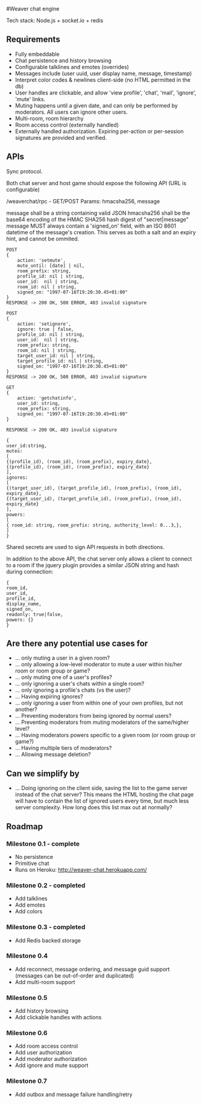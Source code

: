 #Weaver chat engine

Tech stack: Node.js + socket.io + redis

## Requirements

* Fully embeddable
* Chat persistence and history browsing
* Configurable talklines and emotes (overrides)
* Messages include (user uuid, user display name, message, timestamp)
* Interpret color codes & newlines client-side (no HTML permitted in the db)  
* User handles are clickable, and allow 'view profile', 'chat', 'mail', 'ignore', 'mute' links.
* Muting happens until a given date, and can only be performed by moderators. All users can ignore other users.
* Multi-room, room hierarchy
* Room access control (externally handled)
* Externally handled authorization. Expiring per-action or per-session signatures are provided and verified. 

## APIs

Sync protocol. 

Both chat server and host game should expose the following API (URL is configurable)

/weaverchat/rpc - GET/POST
Params: hmacsha256, message

message shall be a string containing valid JSON
hmacsha256 shall be the base64 encoding of the HMAC SHA256 hash digest of "secret|message"
message MUST always contain a 'signed_on' field, with an ISO 8601 datetime of the message's creation. This serves as both a salt and an expiry hint, and cannot be ommited.

```
POST
{
	action: 'setmute',
	mute_until: [date] | nil,
	room_prefix: string,
	profile_id: nil | string,
	user_id:  nil | string,
	room_id: nil | string,
	signed_on: "1997-07-16T19:20:30.45+01:00"
}
RESPONSE -> 200 OK, 500 ERROR, 403 invalid signature

POST
{
	action: 'setignore',
	ignore: true | false,
	profile_id: nil | string,
	user_id:  nil | string,
	room_prefix: string,
	room_id: nil | string,
	target_user_id: nil | string,
	target_profile_id: nil | string,
	signed_on: "1997-07-16T19:20:30.45+01:00"
}
RESPONSE -> 200 OK, 500 ERROR, 403 invalid signature

GET
{
	action: 'getchatinfo',
	user_id: string,
	room_prefix: string,
	signed_on: "1997-07-16T19:20:30.45+01:00"
}

RESPONSE -> 200 OK, 403 invalid signature

{
user_id:string,
mutes: 
[ 
{(profile_id), (room_id), (room_prefix), expiry_date},
{(profile_id), (room_id), (room_prefix), expiry_date}
],
ignores:
[
{(target_user_id), (target_profile_id), (room_prefix), (room_id), expiry_date},
{(target_user_id), (target_profile_id), (room_prefix), (room_id), expiry_date}
],
powers: 
[
{ room_id: string, room_prefix: string, authority_level: 0...3,},
]
}
```
Shared secrets are used to sign API requests in both directions.

In addition to the above API, the chat server only allows a client to connect to a room if the jquery plugin provides a similar JSON string and hash during connection:

```
{
room_id,
user_id,
profile_id,
display_name,
signed_on,
readonly: true|false,
powers: {} 
}
```

## Are there any potential use cases for

* ...  only muting a user in a given room?
* ...  only allowing a low-level moderator to mute a user within his/her room or room group or game?
* ...  only muting one of a user's profiles?
* ...  only ignoring a user's chats within a single room?
* ...  only ignoring a profile's chats (vs the user)?
* ...  Having expiring ignores?
* ...  only ignoring a user from within one of your own profiles, but not another?
* ...  Preventing moderators from being ignored by normal users?
* ...  Preventing moderators from muting moderators of the same/higher level?
* ...  Having moderators powers specific to a given room (or room group or game?)
* ...  Having multiple tiers of moderators? 
* ...  Allowing message deletion?

## Can we simplify by

* ... Doing ignoring on the client side, saving the list to the game server instead of the chat server? This means the HTML hosting the chat page will have to contain the list of ignored users every time, but much less server complexity. How long does this list max out at normally?

## Roadmap

### Milestone 0.1 - complete

* No persistence
* Primitive chat
* Runs on Heroku: http://weaver-chat.herokuapp.com/

### Milestone 0.2 - completed

* Add talklines
* Add emotes
* Add colors

### Milestone 0.3 - completed

* Add Redis backed storage 

### Milestone 0.4

* Add reconnect, message ordering, and message guid support (messages can be out-of-order and duplicated)
* Add multi-room support

### Milestone 0.5

* Add history browsing
* Add clickable handles with actions

### Milestone 0.6

* Add room access control
* Add user authorization
* Add moderator authorization
* Add ignore and mute support

### Milestone 0.7

* Add outbox and message failure handling/retry


